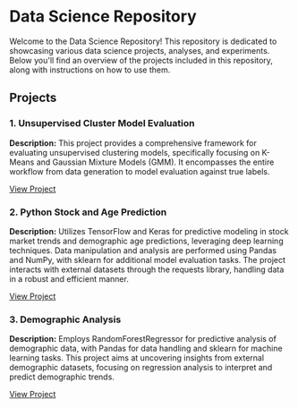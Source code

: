 # Data Science Repository
Welcome to the Data Science Repository! This repository is dedicated to showcasing various data science projects, analyses, and experiments. Below you'll find an overview of the projects included in this repository, along with instructions on how to use them.

## Projects

### 1. Unsupervised Cluster Model Evaluation

**Description:** This project provides a comprehensive framework for evaluating unsupervised clustering models, specifically focusing on K-Means and Gaussian Mixture Models (GMM). It encompasses the entire workflow from data generation to model evaluation against true labels.

[View Project](Unsupervised%20Cluster%20Model%20Evaluation.ipynb)

### 2. Python Stock and Age Prediction

**Description:** Utilizes TensorFlow and Keras for predictive modeling in stock market trends and demographic age predictions, leveraging deep learning techniques. Data manipulation and analysis are performed using Pandas and NumPy, with sklearn for additional model evaluation tasks. The project interacts with external datasets through the requests library, handling data in a robust and efficient manner.

[View Project](PythonStockandAgePrediction.ipynb)

### 3. Demographic Analysis

**Description:** Employs RandomForestRegressor for predictive analysis of demographic data, with Pandas for data handling and sklearn for machine learning tasks. This project aims at uncovering insights from external demographic datasets, focusing on regression analysis to interpret and predict demographic trends.

[View Project](DemographicAnalysis.ipynb)
